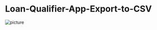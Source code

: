 # Loan-Qualifier-App-Export-to-CSV
![picture](C:\Users\sslusher\Desktop\FinTech_Workspace\Loan-Qualifier-App-Export-to-CSV\Starter_Code\qualifier\picture\loan_image.png)